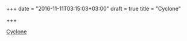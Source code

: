 +++
date = "2016-11-11T03:15:03+03:00"
draft = true
title = "Cyclone"

+++

<p><a href="https://github.com/caicloud/cyclone">Cyclone</a></p>
